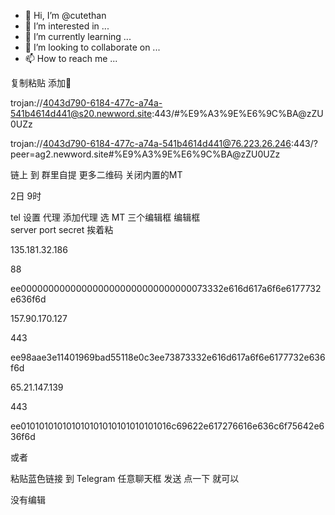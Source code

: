 - 👋 Hi, I’m @cutethan
- 👀 I’m interested in ...
- 🌱 I’m currently learning ...
- 💞️ I’m looking to collaborate on ...
- 📫 How to reach me ...

<!---
cutethan/cutethan is a ✨ special ✨ repository because its `README.md` (this file) appears on your GitHub profile.
You can click the Preview link to take a look at your changes.
--->

复制粘贴 添加🚀

trojan://4043d790-6184-477c-a74a-541b4614d441@s20.newword.site:443/#%E9%A3%9E%E6%9C%BA@zZU0UZz

trojan://4043d790-6184-477c-a74a-541b4614d441@76.223.26.246:443/?peer=ag2.newword.site#%E9%A3%9E%E6%9C%BA@zZU0UZz


链上 到 群里自提 更多二维码 关闭内置的MT

2日 9时

tel 设置 代理 添加代理 选 MT 
三个编辑框 编辑框  
server port secret 挨着粘



135.181.32.186

88


ee0000000000000000000000000000000073332e616d617a6f6e6177732e636f6d


157.90.170.127

443

ee98aae3e11401969bad55118e0c3ee73873332e616d617a6f6e6177732e636f6d


65.21.147.139

443

ee010101010101010101010101010101016c69622e617276616e636c6f75642e636f6d




或者

粘贴蓝色链接 到 Telegram 任意聊天框 发送 点一下 就可以

没有编辑
